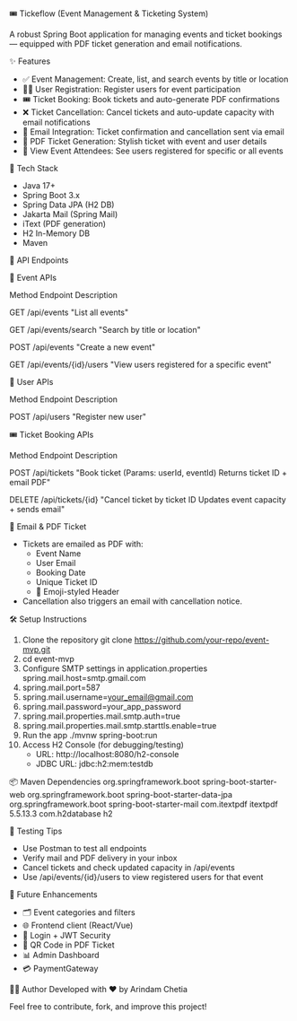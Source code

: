 🎟️ Tickeflow (Event Management & Ticketing System) 

A robust Spring Boot application for managing events and ticket bookings — equipped with PDF ticket generation and email notifications.

✨ Features
* ✅ Event Management: Create, list, and search events by title or location
* 🧑‍💻 User Registration: Register users for event participation
* 🎟️ Ticket Booking: Book tickets and auto-generate PDF confirmations
* ❌ Ticket Cancellation: Cancel tickets and auto-update capacity with email notifications
* 📩 Email Integration: Ticket confirmation and cancellation sent via email
* 📄 PDF Ticket Generation: Stylish ticket with event and user details
* 👥 View Event Attendees: See users registered for specific or all events

🧠 Tech Stack
* Java 17+
* Spring Boot 3.x
* Spring Data JPA (H2 DB)
* Jakarta Mail (Spring Mail)
* iText (PDF generation)
* H2 In-Memory DB
* Maven

🚀 API Endpoints

🎉 Event APIs

Method	 Endpoint	 Description

GET	/api/events	"List all events"

GET	/api/events/search	"Search by title or location"

POST	/api/events	 "Create a new event"

GET	/api/events/{id}/users	 "View users registered for a specific event"

👤 User APIs

Method	 Endpoint	 Description

POST	/api/users	"Register new user"

🎟️ Ticket Booking APIs

Method	 Endpoint	  Description

POST	/api/tickets	"Book ticket (Params: userId, eventId) Returns ticket ID + email PDF"

DELETE	/api/tickets/{id}	 "Cancel ticket by ticket ID Updates event capacity + sends email"

📩 Email & PDF Ticket

* Tickets are emailed as PDF with:
    * Event Name
    * User Email
    * Booking Date
    * Unique Ticket ID
    * 🎫 Emoji-styled Header
* Cancellation also triggers an email with cancellation notice.

🛠️ Setup Instructions
1. Clone the repository git clone https://github.com/your-repo/event-mvp.git
2. cd event-mvp
3. Configure SMTP settings in application.properties spring.mail.host=smtp.gmail.com
4. spring.mail.port=587
5. spring.mail.username=your_email@gmail.com
6. spring.mail.password=your_app_password
7. spring.mail.properties.mail.smtp.auth=true
8. spring.mail.properties.mail.smtp.starttls.enable=true
9. Run the app ./mvnw spring-boot:run
10. Access H2 Console (for debugging/testing)
    * URL: http://localhost:8080/h2-console
    * JDBC URL: jdbc:h2:mem:testdb

📦 Maven Dependencies
<dependencies>
  <dependency>
    <groupId>org.springframework.boot</groupId>
    <artifactId>spring-boot-starter-web</artifactId>
  </dependency>
  <dependency>
    <groupId>org.springframework.boot</groupId>
    <artifactId>spring-boot-starter-data-jpa</artifactId>
  </dependency>
  <dependency>
    <groupId>org.springframework.boot</groupId>
    <artifactId>spring-boot-starter-mail</artifactId>
  </dependency>
  <dependency>
    <groupId>com.itextpdf</groupId>
    <artifactId>itextpdf</artifactId>
    <version>5.5.13.3</version>
  </dependency>
  <dependency>
    <groupId>com.h2database</groupId>
    <artifactId>h2</artifactId>
  </dependency>
</dependencies>

🧪 Testing Tips
* Use Postman to test all endpoints
* Verify mail and PDF delivery in your inbox
* Cancel tickets and check updated capacity in /api/events
* Use /api/events/{id}/users to view registered users for that event

📌 Future Enhancements
* 🗂️ Event categories and filters
* 🌐 Frontend client (React/Vue)
* 🔐 Login + JWT Security
* 🧾 QR Code in PDF Ticket
* 📊 Admin Dashboard
* 💳 PaymentGateway

👨‍💻 Author
Developed with ❤️ by Arindam Chetia

Feel free to contribute, fork, and improve this project!


